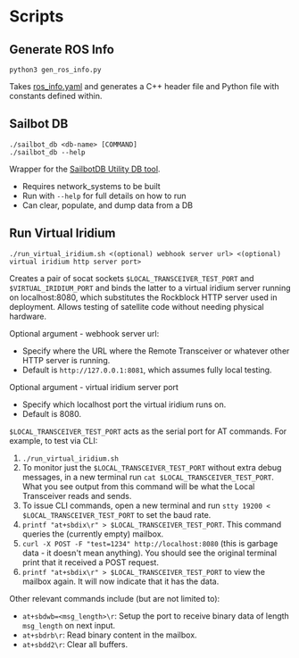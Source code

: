 # Scripts

## Generate ROS Info

```shell
python3 gen_ros_info.py
```

Takes [ros_info.yaml](../ros_info.yaml) and generates a C++ header file and Python file with constants defined within.

## Sailbot DB

```shell
./sailbot_db <db-name> [COMMAND]
./sailbot_db --help
```

Wrapper for the [SailbotDB Utility DB tool](../lib/sailbot_db/src/main.cpp).

- Requires network_systems to be built
- Run with `--help` for full details on how to run
- Can clear, populate, and dump data from a DB

## Run Virtual Iridium

```shell
./run_virtual_iridium.sh <(optional) webhook server url> <(optional) virtual iridium http server port>
```

Creates a pair of socat sockets `$LOCAL_TRANSCEIVER_TEST_PORT` and `$VIRTUAL_IRIDIUM_PORT` and binds the latter to a
virtual iridium server running on localhost:8080, which substitutes the Rockblock HTTP server used in deployment.
Allows testing of satellite code without needing physical hardware.

Optional argument - webhook server url:

- Specify where the URL where the Remote Transceiver or whatever other HTTP server is running.
- Default is `http://127.0.0.1:8081`, which assumes fully local testing.

Optional argument - virtual iridium server port

- Specify which localhost port the virtual iridium runs on.
- Default is 8080.

`$LOCAL_TRANSCEIVER_TEST_PORT` acts as the serial port for AT commands. For example, to test via CLI:

1. `./run_virtual_iridium.sh`
2. To monitor just the `$LOCAL_TRANSCEIVER_TEST_PORT` without extra debug messages, in a new terminal run
    `cat $LOCAL_TRANSCEIVER_TEST_PORT`. What you see output from this command will be what the Local Transceiver reads
    and sends.
3. To issue CLI commands, open a new terminal and run `stty 19200 < $LOCAL_TRANSCEIVER_TEST_PORT` to set the baud rate.
4. `printf "at+sbdix\r" > $LOCAL_TRANSCEIVER_TEST_PORT`. This command queries the (currently empty) mailbox.
5. `curl -X POST -F "test=1234" http://localhost:8080` (this is garbage data - it doesn't mean
    anything). You should see the original terminal print that it received a POST request.
6. `printf "at+sbdix\r" > $LOCAL_TRANSCEIVER_TEST_PORT` to view the mailbox again. It will now indicate that it has the
    data.

Other relevant commands include (but are not limited to):

- `at+sbdwb=<msg_length>\r`: Setup the port to receive binary data of length `msg_length` on next input.
- `at+sbdrb\r`: Read binary content in the mailbox.
- `at+sbdd2\r`: Clear all buffers.

